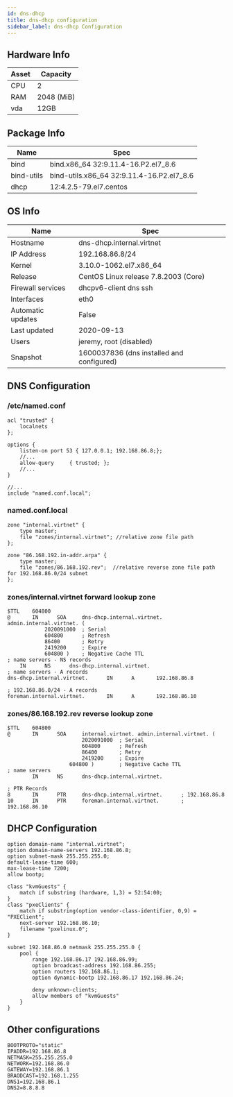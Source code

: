 ```yaml
---
id: dns-dhcp
title: dns-dhcp configuration
sidebar_label: dns-dhcp Configuration
---
```

## Hardware Info
|Asset     |Capacity     |
|----------|-------------|
|CPU	   |2        	 |
|RAM       |2048 (MiB)   |
|vda       |12GB         |

## Package Info
|Name   | Spec   |
|-------|--------|
|bind   |bind.x86_64 32:9.11.4-16.P2.el7_8.6|
|bind-utils|bind-utils.x86_64 32:9.11.4-16.P2.el7_8.6|
|dhcp|12:4.2.5-79.el7.centos|

## OS Info
|Name|Spec|
|----|----|
|Hostname|dns-dhcp.internal.virtnet|
|IP Address|192.168.86.8/24|
|Kernel|3.10.0-1062.el7.x86_64|
|Release|CentOS Linux release 7.8.2003 (Core)|
|Firewall services|dhcpv6-client dns ssh|
|Interfaces|eth0|
|Automatic updates|False|
|Last updated|2020-09-13|
|Users|jeremy, root (disabled)|
|Snapshot|1600037836 (dns installed and configured)|

## DNS Configuration
### /etc/named.conf
```clike title="/etc/named.conf"
acl "trusted" {
    localnets
};
```

```clike title="/etc/named.conf"
options {
    listen-on port 53 { 127.0.0.1; 192.168.86.8;};
    //...
    allow-query     { trusted; };
    //...
}
```

```clike title="/etc/named.conf"
//...
include "named.conf.local";
```
### named.conf.local
```clike title="/var/named/named.conf.local"
zone "internal.virtnet" {
    type master;
    file "zones/internal.virtnet"; //relative zone file path
};

zone "86.168.192.in-addr.arpa" {
    type master;
    file "zones/86.168.192.rev";  //relative reverse zone file path for 192.168.86.0/24 subnet
};
```
### zones/internal.virtnet forward lookup zone
```clike title="/var/named/zones/internal.virtnet"
$TTL    604800
@       IN      SOA     dns-dhcp.internal.virtnet. admin.internal.virtnet. (
            2020091000  ; Serial
            604800      ; Refresh
            86400       ; Retry
            2419200     ; Expire
            604800 )    ; Negative Cache TTL
; name servers - NS records
    IN      NS      dns-dhcp.internal.virtnet.
; name servers - A records
dns-dhcp.internal.virtnet.      IN      A       192.168.86.8

; 192.168.86.0/24 - A records
foreman.internal.virtnet.       IN      A       192.168.86.10
```
### zones/86.168.192.rev reverse lookup zone
```clike title="/var/named/zones/86.168.192.rev"
$TTL    604800
@       IN      SOA     internal.virtnet. admin.internal.virtnet. (
                        2020091000  ; Serial
                        604800      ; Refresh
                        86400       ; Retry
                        2419200     ; Expire
                    604800 )        ; Negative Cache TTL
; name servers
        IN      NS      dns-dhcp.internal.virtnet.

; PTR Records
8       IN      PTR     dns-dhcp.internal.virtnet.      ; 192.168.86.8
10      IN      PTR     foreman.internal.virtnet.       ; 192.168.86.10
```
## DHCP Configuration
```clike title="/etc/dhcp/dhcp.conf"
option domain-name "internal.virtnet";
option domain-name-servers 192.168.86.8;
option subnet-mask 255.255.255.0;
default-lease-time 600;
max-lease-time 7200;
allow bootp;

class "kvmGuests" {
    match if substring (hardware, 1,3) = 52:54:00;
}
class "pxeClients" {
    match if substring(option vendor-class-identifier, 0,9) = "PXEClient";
    next-server 192.168.86.10;
    filename "pxelinux.0";
}

subnet 192.168.86.0 netmask 255.255.255.0 {
    pool {
        range 192.168.86.17 192.168.86.99;
        option broadcast-address 192.168.86.255;
        option routers 192.168.86.1;
        option dynamic-bootp 192.168.86.17 192.168.86.24;
        
        deny unknown-clients;
        allow members of "kvmGuests"
    }
}
```

## Other configurations
```text title="/etc/sysconfig/network-scripts/ifcfg-eth0"
BOOTPROTO="static"
IPADDR=192.168.86.8
NETMASK=255.255.255.0
NETWORK=192.168.86.0
GATEWAY=192.168.86.1
BRAODCAST=192.168.1.255
DNS1=192.168.86.1
DNS2=8.8.8.8
```